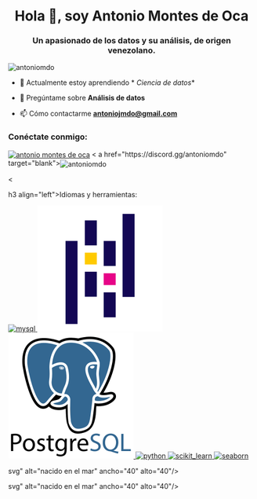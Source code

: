 <h1 align="center">Hola 👋, soy Antonio Montes de Oca</h1>
<h3 align="center">Un apasionado de los datos y su análisis, de origen venezolano.</h3>

<p align= " left"> <img src="https://komarev.com/ghpvc/?username=antoniomdo&label=Profile%20views&color=0e75b6&style=flat" alt="antoniomdo" /> </p>

- 🌱 Actualmente estoy aprendiendo * *Ciencia de datos**

- 💬 Pregúntame sobre **Análisis de datos**

- 📫 Cómo contactarme **antoniojmdo@gmail.com**

<h3 align="left">Conéctate conmigo:</h3>
<p align ="izquierda">
<a href="https://linkedin.com/in/antonio montes de oca" target="blank"><img align="center" src="https://raw.githubusercontent.com/rahuldkjain/github- perfil-readme-generator/master/src/images/icons/Social/linked-in-alt.svg" alt="antonio montes de oca" height="30" width="40" /></a> <
a href="https://discord.gg/antoniomdo" target="blank"><img align="center" src="https://raw.githubusercontent.com/rahuldkjain/github-profile-readme-generator/master /src/images/icons/Social/discord.svg" alt="antoniomdo" height="30" width="40" /></a> </p>
<

h3 align="left">Idiomas y herramientas: </h3>
<p align="left"> <a href="https://www.mysql.com/" target="_blank" rel="noreferrer"> <img src="https://raw.githubusercontent.com/ devicons/devicon/master/icons/mysql/mysql-original-wordmark.svg" alt="mysql" width="40" height="40"/> </a> <a href="https://pandas. pydata.org/" target="_blank" rel="noreferrer"> <img src="https://raw.githubusercontent.com/devicons/devicon/2ae2a900d2f041da66e950e4d48052658d850630/icons/pandas/pandas-original.svg" alt=" pandas" ancho="40" alto="40"/> </a> <a href="https://www.postgresql.org" target="_blank" rel="noreferrer"> <img src="https://raw.githubusercontent.com/devicons/devicon/master/icons/postgresql/postgresql-original-wordmark.svg" alt="postgresql " ancho="40" alto="40"/> </a> <a href="https://www.python.org" target="_blank" rel="noreferrer"> <img src="https: //raw.githubusercontent.com/devicons/devicon/master/icons/python/python-original.svg" alt="python" width="40" height="40"/> </a> <a href=" https://scikit-learn.org/" target="_blank" rel="noreferrer"> <img src="https://upload.wikimedia.org/wikipedia/commons/0/05/Scikit_learn_logo_small.svg" alt="scikit_learn" width="40" height="40"/> </a> <a href="https://seaborn.pydata.org/ " target="_blank" rel="noreferrer"> <img src="https://seaborn.pydata.org/_images/logo-mark-lightbg.svg" alt="seaborn" width="40" height=" 40"/> </a> </p>svg" alt="nacido en el mar" ancho="40" alto="40"/> </a> </p>svg" alt="nacido en el mar" ancho="40" alto="40"/> </a> </p>

